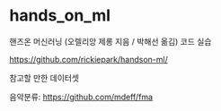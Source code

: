 # hands_on_ml

핸즈온 머신러닝 (오렐리앙 제롱 지음 / 박해선 옮김) 코드 실습


https://github.com/rickiepark/handson-ml/


참고할 만한 데이터셋

음악분류: https://github.com/mdeff/fma
